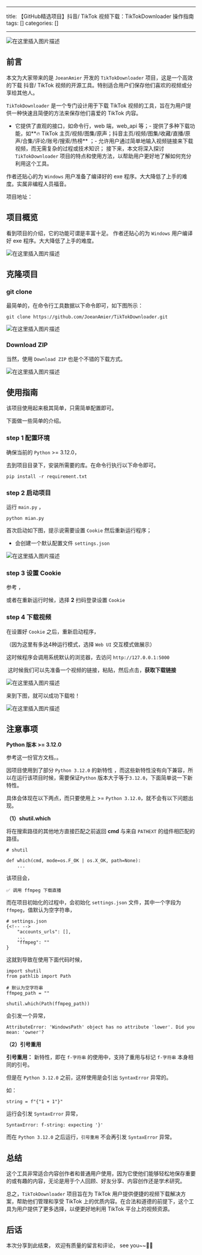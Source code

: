 
--- 
title:  【GitHub精选项目】抖音/ TikTok 视频下载：TikTokDownloader 操作指南 
tags: []
categories: [] 

---
<img src="https://img-blog.csdnimg.cn/direct/5ff37e70767a47cab8cc08c1e0e35e2b.png" alt="在这里插入图片描述">

## 前言

>  
 本文为大家带来的是 `JoeanAmier` 开发的 `TikTokDownloader` 项目，这是一个高效的下载 抖音/ TikTok 视频的开源工具。特别适合用户们保存他们喜欢的视频或分享给其他人。 


`TikTokDownloader` 是一个专门设计用于下载 TikTok 视频的工具，旨在为用户提供一种快速且简便的方法来保存他们喜爱的 TikTok 内容。
- 它提供了直观的接口，如命令行，web 端，web_api 等；- 提供了多种下载功能，如**🔥 TikTok 主页/视频/图集/原声；抖音主页/视频/图集/收藏/直播/原声/合集/评论/账号/搜索/热榜** ；- 允许用户通过简单地输入视频链接来下载视频，而无需复杂的过程或技术知识；
接下来，本文将深入探讨 `TikTokDownloader` 项目的特点和使用方法，以帮助用户更好地了解如何充分利用这个工具。

作者还贴心的为 `Windows` 用户准备了编译好的 exe 程序。大大降低了上手的难度。实属非编程人员福音。

项目地址：

## 项目概览

看到项目的介绍，它的功能可谓是丰富十足。 作者还贴心的为 `Windows` 用户编译好 exe 程序。大大降低了上手的难度。

<img src="https://img-blog.csdnimg.cn/direct/900d52339d0947acbbbd04bd9b208882.png" alt="在这里插入图片描述">

## 克隆项目

### **git clone**

最简单的，在命令行工具数据以下命令即可，如下图所示：

```
git clone https://github.com/JoeanAmier/TikTokDownloader.git

```

<img src="https://img-blog.csdnimg.cn/direct/f02724583d4c4d5793c74267d9370c65.png" alt="在这里插入图片描述">

### **Download ZIP**

当然，使用 `Download ZIP` 也是个不错的下载方式。

<img src="https://img-blog.csdnimg.cn/direct/1646edf62e4b4fbf860c4b1729623faf.png" alt="在这里插入图片描述">

## 使用指南

该项目使用起来极其简单，只需简单配置即可。

下面做一些简单的介绍。

### step 1 配置环境

确保当前的 `Python` &gt;= 3.12.0，

去到项目目录下，安装所需要的库。在命令行执行以下命令即可。

```
pip install -r requirement.txt

```

### step 2 启动项目

运行 `main.py` ，

```
python mian.py

```

首次启动如下图，提示说需要设置 `Cookie` 然后重新运行程序；
- 会创建一个默认配置文件 `settings.json`
<img src="https://img-blog.csdnimg.cn/direct/e8deac418e33468687fada97faae4a78.png" alt="在这里插入图片描述">

### step 3 设置 Cookie

参考 ，

或者在重新运行时候，选择 **2** 扫码登录设置 `Cookie`

### step 4 下载视频

在设置好 `Cookie` 之后，重新启动程序，

（因为这里有多达4种运行模式，选择 `Web UI` 交互模式做展示）

这时候程序会调用系统默认的浏览器，去访问 `http://127.0.0.1:5000`

<img src="https://img-blog.csdnimg.cn/direct/9da2708cafbe44e4857f1c65b0dd1494.png" alt=""> 这时候我们可以先准备一个视频的链接，粘贴，然后点击，**获取下载链接**

<img src="https://img-blog.csdnimg.cn/direct/dbbea4c3936740adaad462f1ed5e50f5.png" alt="在这里插入图片描述">

来到下图，就可以成功下载啦！

<img src="https://img-blog.csdnimg.cn/direct/8d8a350aade44ed7b9e43f54b3432f45.png" alt="在这里插入图片描述">

## 注意事项

>  
 **Python 版本 &gt;= 3.12.0** 


参考这一份官方文档，。

因项目使用到了部分 `Python 3.12.0` 的新特性 ，而这些新特性没有向下兼容，所以在运行该项目时候，需要保证`Python` 版本大于等于`3.12.0`，下面简单说一下新特性。

具体会体现在以下两点，而只要使用上 &gt;= `Python 3.12.0`，就不会有以下问题出现。

**（1）shutil.which**

>  
 将在搜索路径的其他地方直接匹配之前返回 **cmd** 与来自 `PATHEXT` 的组件相匹配的路径。 


```
# shutil

def which(cmd, mode=os.F_OK | os.X_OK, path=None):
    ...

```

该项目会，

```
✅ 调用 ffmpeg 下载直播

```

而在项目初始化的过程中，会初始化 `settings.json` 文件，其中一个字段为 `ffmpeg`，值默认为空字符串，

```
# settings.json
{<!-- -->
    "accounts_urls": [],
    ...
    "ffmpeg": ""
}

```

这就到导致在使用下面代码时候，

```
import shutil
from pathlib import Path

# 默认为空字符串
ffmpeg_path = ""

shutil.which(Path(ffmpeg_path))

```

会引发一个异常，

```
AttributeError: 'WindowsPath' object has no attribute 'lower'. Did you mean: 'owner'?

```

**（2）引号重用**

>  
 **引号重用：** 新特性，即在 `f-字符串` 的使用中，支持了重用与标记 `f-字符串` 本身相同的引号。 


但是在 `Python 3.12.0` 之前，这样使用是会引出 `SyntaxError` 异常的。

如：

```
string = f"{"1 + 1"}"

```

运行会引发 `SyntaxError` 异常，

```
SyntaxError: f-string: expecting '}'

```

而在 `Python 3.12.0` 之后运行，`引号重用` 不会再引发 `SyntaxError` 异常。

## 总结

这个工具非常适合内容创作者和普通用户使用，因为它使他们能够轻松地保存重要的或有趣的内容，无论是用于个人回顾、好友分享、内容创作还是学术研究。

总之，`TikTokDownloader` 项目旨在为 TikTok 用户提供便捷的视频下载解决方案，帮助他们管理和享受 TikTok 上的优质内容。在合法和道德的前提下，这个工具为用户提供了更多选择，以便更好地利用 TikTok 平台上的视频资源。

## 后话

本次分享到此结束， 欢迎有质量的留言和评论， see you~~🎈🎈
